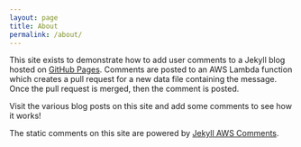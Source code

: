 ```yaml
---
layout: page
title: About
permalink: /about/
---
```


This site exists to demonstrate how to add user comments to a Jekyll blog hosted on [GitHub Pages](https://pages.github.com/). Comments are posted to an AWS Lambda function which creates a pull request for a new data file containing the message. Once the pull request is merged, then the comment is posted.

Visit the various blog posts on this site and add some comments to see how it works!

The static comments on this site are powered by [Jekyll AWS Comments](https://github.com/mww/jekyll-aws-comments).
